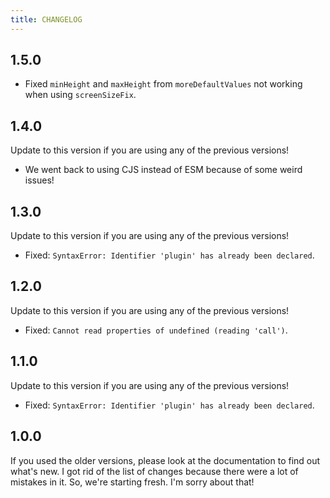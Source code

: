 ```yaml
---
title: CHANGELOG
---
```


## 1.5.0

-   Fixed `minHeight` and `maxHeight` from `moreDefaultValues` not working when using `screenSizeFix`.

## 1.4.0

Update to this version if you are using any of the previous versions!

-   We went back to using CJS instead of ESM because of some weird issues!

## 1.3.0

Update to this version if you are using any of the previous versions!

-   Fixed: `SyntaxError: Identifier 'plugin' has already been declared`.

## 1.2.0

Update to this version if you are using any of the previous versions!

-   Fixed: `Cannot read properties of undefined (reading 'call')`.

## 1.1.0

Update to this version if you are using any of the previous versions!

-   Fixed: `SyntaxError: Identifier 'plugin' has already been declared`.

## 1.0.0

If you used the older versions, please look at the documentation to find out what's new. I got rid of the list of changes because there were a lot of mistakes in it. So, we're starting fresh. I'm sorry about that!
